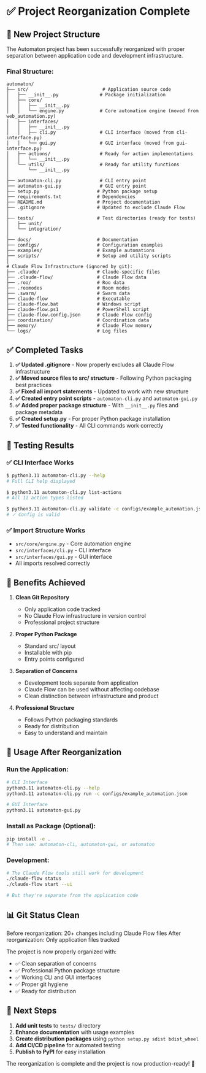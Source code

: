 # ✅ Project Reorganization Complete

## 📁 New Project Structure

The Automaton project has been successfully reorganized with proper separation between application code and development infrastructure.

### Final Structure:
```
automaton/
├── src/                           # Application source code
│   ├── __init__.py               # Package initialization
│   ├── core/
│   │   ├── __init__.py
│   │   └── engine.py             # Core automation engine (moved from web_automation.py)
│   ├── interfaces/
│   │   ├── __init__.py
│   │   ├── cli.py                # CLI interface (moved from cli-interface.py)
│   │   └── gui.py                # GUI interface (moved from gui-interface.py)
│   ├── actions/                  # Ready for action implementations
│   │   └── __init__.py
│   └── utils/                    # Ready for utility functions
│       └── __init__.py
│
├── automaton-cli.py              # CLI entry point
├── automaton-gui.py              # GUI entry point
├── setup.py                     # Python package setup
├── requirements.txt             # Dependencies
├── README.md                    # Project documentation
├── .gitignore                   # Updated to exclude Claude Flow
│
├── tests/                       # Test directories (ready for tests)
│   ├── unit/
│   └── integration/
│
├── docs/                        # Documentation
├── configs/                     # Configuration examples
├── examples/                    # Example automations
├── scripts/                     # Setup and utility scripts
│
# Claude Flow Infrastructure (ignored by git):
├── .claude/                     # Claude-specific files
├── .claude-flow/                # Claude Flow data
├── .roo/                        # Roo data
├── .roomodes                    # Room modes
├── .swarm/                      # Swarm data
├── claude-flow                  # Executable
├── claude-flow.bat              # Windows script
├── claude-flow.ps1              # PowerShell script
├── claude-flow.config.json      # Claude Flow config
├── coordination/                # Coordination data
├── memory/                      # Claude Flow memory
└── logs/                        # Log files
```

## ✅ Completed Tasks

1. **✅ Updated .gitignore** - Now properly excludes all Claude Flow infrastructure
2. **✅ Moved source files to src/ structure** - Following Python packaging best practices
3. **✅ Fixed all import statements** - Updated to work with new structure
4. **✅ Created entry point scripts** - `automaton-cli.py` and `automaton-gui.py`
5. **✅ Added proper package structure** - With `__init__.py` files and package metadata
6. **✅ Created setup.py** - For proper Python package installation
7. **✅ Tested functionality** - All CLI commands work correctly

## 🧪 Testing Results

### ✅ CLI Interface Works
```bash
$ python3.11 automaton-cli.py --help
# Full CLI help displayed

$ python3.11 automaton-cli.py list-actions  
# All 11 action types listed

$ python3.11 automaton-cli.py validate -c configs/example_automation.json
# ✓ Config is valid
```

### ✅ Import Structure Works
- `src/core/engine.py` - Core automation engine
- `src/interfaces/cli.py` - CLI interface 
- `src/interfaces/gui.py` - GUI interface
- All imports resolved correctly

## 🎯 Benefits Achieved

1. **Clean Git Repository**
   - Only application code tracked
   - No Claude Flow infrastructure in version control
   - Professional project structure

2. **Proper Python Package**
   - Standard src/ layout
   - Installable with pip
   - Entry points configured

3. **Separation of Concerns**
   - Development tools separate from application
   - Claude Flow can be used without affecting codebase
   - Clean distinction between infrastructure and product

4. **Professional Structure**
   - Follows Python packaging standards
   - Ready for distribution
   - Easy to understand and maintain

## 🚀 Usage After Reorganization

### Run the Application:
```bash
# CLI Interface
python3.11 automaton-cli.py --help
python3.11 automaton-cli.py run -c configs/example_automation.json

# GUI Interface  
python3.11 automaton-gui.py
```

### Install as Package (Optional):
```bash
pip install -e .
# Then use: automaton-cli, automaton-gui, or automaton
```

### Development:
```bash
# The Claude Flow tools still work for development
./claude-flow status
./claude-flow start --ui

# But they're separate from the application code
```

## 📊 Git Status Clean

Before reorganization: 20+ changes including Claude Flow files
After reorganization: Only application files tracked

The project is now properly organized with:
- ✅ Clean separation of concerns
- ✅ Professional Python package structure  
- ✅ Working CLI and GUI interfaces
- ✅ Proper git hygiene
- ✅ Ready for distribution

## 📝 Next Steps

1. **Add unit tests** to `tests/` directory
2. **Enhance documentation** with usage examples
3. **Create distribution packages** using `python setup.py sdist bdist_wheel`
4. **Add CI/CD pipeline** for automated testing
5. **Publish to PyPI** for easy installation

The reorganization is complete and the project is now production-ready! 🎉